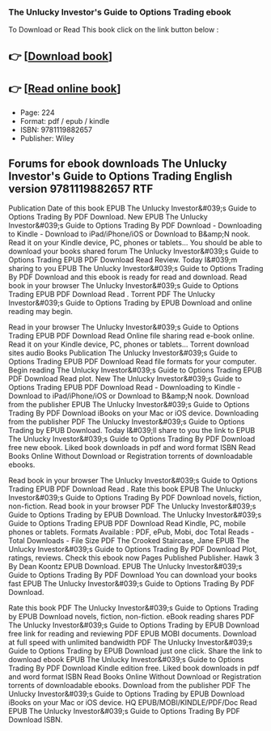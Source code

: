 ### The Unlucky Investor's Guide to Options Trading  ebook

To Download or Read This book click on the link button below :

## 👉  [**[Download book](http://ebooksharez.info/download.php?group=book&from=github.com&id=624525&lnk=1081 "Download book")**]

## 👉  [**[Read online book](http://ebooksharez.info/download.php?group=book&from=github.com&id=624525&lnk=1081 "Read online book")**]


* Page: 224
* Format: pdf / epub / kindle
* ISBN: 9781119882657
* Publisher: Wiley



## Forums for ebook downloads The Unlucky Investor's Guide to Options Trading English version 9781119882657 RTF


Publication Date of this book EPUB The Unlucky Investor&amp;#039;s Guide to Options Trading By  PDF Download. New EPUB The Unlucky Investor&amp;#039;s Guide to Options Trading By  PDF Download - Downloading to Kindle - Download to iPad/iPhone/iOS or Download to B&amp;amp;N nook. Read it on your Kindle device, PC, phones or tablets... You should be able to download your books shared forum The Unlucky Investor&amp;#039;s Guide to Options Trading EPUB PDF Download Read  Review. Today I&amp;#039;m sharing to you EPUB The Unlucky Investor&amp;#039;s Guide to Options Trading By  PDF Download and this ebook is ready for read and download. Read book in your browser The Unlucky Investor&amp;#039;s Guide to Options Trading EPUB PDF Download Read . Torrent PDF The Unlucky Investor&amp;#039;s Guide to Options Trading by  EPUB Download and online reading may begin.

Read in your browser The Unlucky Investor&amp;#039;s Guide to Options Trading EPUB PDF Download Read  Online file sharing read e-book online. Read it on your Kindle device, PC, phones or tablets... Torrent download sites audio Books Publication The Unlucky Investor&amp;#039;s Guide to Options Trading EPUB PDF Download Read  file formats for your computer. Begin reading The Unlucky Investor&amp;#039;s Guide to Options Trading EPUB PDF Download Read  plot. New The Unlucky Investor&amp;#039;s Guide to Options Trading EPUB PDF Download Read  - Downloading to Kindle - Download to iPad/iPhone/iOS or Download to B&amp;amp;N nook. Download from the publisher EPUB The Unlucky Investor&amp;#039;s Guide to Options Trading By  PDF Download iBooks on your Mac or iOS device. Downloading from the publisher PDF The Unlucky Investor&amp;#039;s Guide to Options Trading by  EPUB Download. Today I&amp;#039;ll share to you the link to EPUB The Unlucky Investor&amp;#039;s Guide to Options Trading By  PDF Download free new ebook. Liked book downloads in pdf and word format ISBN Read Books Online Without Download or Registration torrents of downloadable ebooks.

Read book in your browser The Unlucky Investor&amp;#039;s Guide to Options Trading EPUB PDF Download Read . Rate this book EPUB The Unlucky Investor&amp;#039;s Guide to Options Trading By  PDF Download novels, fiction, non-fiction. Read book in your browser PDF The Unlucky Investor&amp;#039;s Guide to Options Trading by  EPUB Download. The Unlucky Investor&amp;#039;s Guide to Options Trading EPUB PDF Download Read  Kindle, PC, mobile phones or tablets. Formats Available : PDF, ePub, Mobi, doc Total Reads - Total Downloads - File Size PDF The Crooked Staircase, Jane EPUB The Unlucky Investor&amp;#039;s Guide to Options Trading By  PDF Download Plot, ratings, reviews. Check this ebook now Pages Published Publisher. Hawk 3 By Dean Koontz EPUB Download. EPUB The Unlucky Investor&amp;#039;s Guide to Options Trading By  PDF Download You can download your books fast EPUB The Unlucky Investor&amp;#039;s Guide to Options Trading By  PDF Download.

Rate this book PDF The Unlucky Investor&amp;#039;s Guide to Options Trading by  EPUB Download novels, fiction, non-fiction. eBook reading shares PDF The Unlucky Investor&amp;#039;s Guide to Options Trading by  EPUB Download free link for reading and reviewing PDF EPUB MOBI documents. Download at full speed with unlimited bandwidth PDF The Unlucky Investor&amp;#039;s Guide to Options Trading by  EPUB Download just one click. Share the link to download ebook EPUB The Unlucky Investor&amp;#039;s Guide to Options Trading By  PDF Download Kindle edition free. Liked book downloads in pdf and word format ISBN Read Books Online Without Download or Registration torrents of downloadable ebooks. Download from the publisher PDF The Unlucky Investor&amp;#039;s Guide to Options Trading by  EPUB Download iBooks on your Mac or iOS device. HQ EPUB/MOBI/KINDLE/PDF/Doc Read EPUB The Unlucky Investor&amp;#039;s Guide to Options Trading By  PDF Download ISBN.





